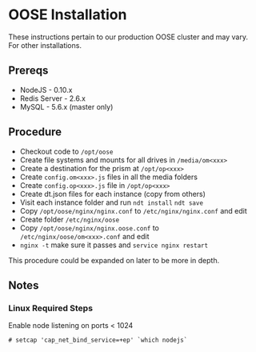 # OOSE Installation

These instructions pertain to our production OOSE cluster and may vary. For
other installations.

## Prereqs

* NodeJS - 0.10.x
* Redis Server - 2.6.x
* MySQL - 5.6.x (master only)

## Procedure

* Checkout code to `/opt/oose`
* Create file systems and mounts for all drives in `/media/om<xxx>`
* Create a destination for the prism at `/opt/op<xxx>`
* Create `config.om<xxx>.js` files in all the media folders
* Create `config.op<xxx>.js` file in `/opt/op<xxx>`
* Create dt.json files for each instance (copy from others)
* Visit each instance folder and run `ndt install` `ndt save`
* Copy `/opt/oose/nginx/nginx.conf` to `/etc/nginx/nginx.conf` and edit
* Create folder `/etc/nginx/oose`
* Copy `/opt/oose/nginx/nginx.oose.conf` to `/etc/nginx/oose/om<xxx>.conf` and
edit
* `nginx -t` make sure it passes and `service nginx restart`

This procedure could be expanded on later to be more in depth.


## Notes

### Linux Required Steps

Enable node listening on ports < 1024

```
# setcap 'cap_net_bind_service=+ep' `which nodejs`
```
